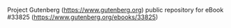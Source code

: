 Project Gutenberg (https://www.gutenberg.org) public repository for eBook #33825 (https://www.gutenberg.org/ebooks/33825)

